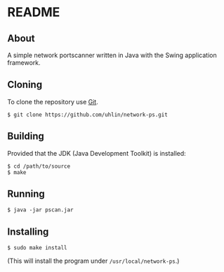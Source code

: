 # README #

## About ##

A simple network portscanner written in Java with the Swing
application framework.

## Cloning ##

To clone the repository use [Git](https://git-scm.com).

    $ git clone https://github.com/uhlin/network-ps.git

## Building ##

Provided that the JDK (Java Development Toolkit) is installed:

    $ cd /path/to/source
	$ make

## Running ##

    $ java -jar pscan.jar

## Installing ##

    $ sudo make install

(This will install the program under `/usr/local/network-ps`.)
